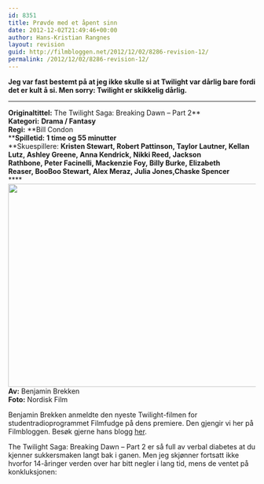```yaml
---
id: 8351
title: Prøvde med et åpent sinn
date: 2012-12-02T21:49:46+00:00
author: Hans-Kristian Rangnes
layout: revision
guid: http://filmbloggen.net/2012/12/02/8286-revision-12/
permalink: /2012/12/02/8286-revision-12/
---
```

**Jeg var fast bestemt på at jeg ikke skulle si at Twilight var dårlig bare fordi det er kult å si. Men sorry: Twilight er skikkelig dårlig.<!--more-->**

****

**Originaltittel:** The Twilight Saga: Breaking Dawn &#8211; Part 2**  
**Kategori:** **Drama / Fantasy**  
**Regi:** **Bill Condon  
****Spilletid:** **1 time og 55 minutter**  
**Skuespillere: ****Kristen Stewart, Robert Pattinson, Taylor Lautner, Kellan Lutz, Ashley Greene, Anna Kendrick, Nikki Reed, Jackson Rathbone, Peter Facinelli, Mackenzie Foy, Billy Burke, Elizabeth Reaser, BooBoo Stewart, Alex Meraz, Julia Jones,Chaske Spencer****  
**** <a href="http://filmbloggen.net/2012/12/01/provde-med-et-apent-sinn/the-twilight-saga-breaking-dawn-part-2-2/" rel="attachment wp-att-8289"><img class="alignnone size-large wp-image-8289" src="http://filmbloggen.net/wp-content/uploads//2012/12/pntyeee23-620x413.jpg" alt="" width="620" height="413" /></a>  
**Av:** Benjamin Brekken  
**Foto:** Nordisk Film

Benjamin Brekken anmeldte den nyeste Twilight-filmen for studentradioprogrammet Filmfudge på dens premiere. Den gjengir vi her på Filmbloggen. Besøk gjerne hans blogg [her](www.judgefudge.net).

The Twilight Saga: Breaking Dawn &#8211; Part 2 er så full av verbal diabetes at du kjenner sukkersmaken langt bak i ganen. Men jeg skjønner fortsatt ikke hvorfor 14-åringer verden over har bitt negler i lang tid, mens de ventet på konkluksjonen: